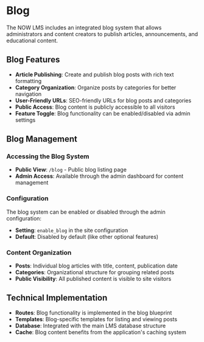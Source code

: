 # Blog

The NOW LMS includes an integrated blog system that allows administrators and content creators to publish articles, announcements, and educational content.

## Blog Features

- **Article Publishing**: Create and publish blog posts with rich text formatting
- **Category Organization**: Organize posts by categories for better navigation
- **User-Friendly URLs**: SEO-friendly URLs for blog posts and categories
- **Public Access**: Blog content is publicly accessible to all visitors
- **Feature Toggle**: Blog functionality can be enabled/disabled via admin settings

## Blog Management

### Accessing the Blog System

- **Public View**: `/blog` - Public blog listing page
- **Admin Access**: Available through the admin dashboard for content management

### Configuration

The blog system can be enabled or disabled through the admin configuration:

- **Setting**: `enable_blog` in the site configuration
- **Default**: Disabled by default (like other optional features)

### Content Organization

- **Posts**: Individual blog articles with title, content, publication date
- **Categories**: Organizational structure for grouping related posts
- **Public Visibility**: All published content is visible to site visitors

## Technical Implementation

- **Routes**: Blog functionality is implemented in the blog blueprint
- **Templates**: Blog-specific templates for listing and viewing posts
- **Database**: Integrated with the main LMS database structure
- **Cache**: Blog content benefits from the application's caching system
